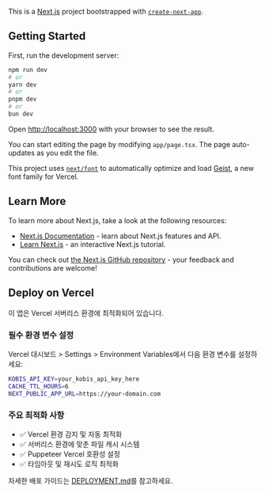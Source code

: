 This is a [Next.js](https://nextjs.org) project bootstrapped with [`create-next-app`](https://nextjs.org/docs/app/api-reference/cli/create-next-app).

## Getting Started

First, run the development server:

```bash
npm run dev
# or
yarn dev
# or
pnpm dev
# or
bun dev
```

Open [http://localhost:3000](http://localhost:3000) with your browser to see the result.

You can start editing the page by modifying `app/page.tsx`. The page auto-updates as you edit the file.

This project uses [`next/font`](https://nextjs.org/docs/app/building-your-application/optimizing/fonts) to automatically optimize and load [Geist](https://vercel.com/font), a new font family for Vercel.

## Learn More

To learn more about Next.js, take a look at the following resources:

- [Next.js Documentation](https://nextjs.org/docs) - learn about Next.js features and API.
- [Learn Next.js](https://nextjs.org/learn) - an interactive Next.js tutorial.

You can check out [the Next.js GitHub repository](https://github.com/vercel/next.js) - your feedback and contributions are welcome!

## Deploy on Vercel

이 앱은 Vercel 서버리스 환경에 최적화되어 있습니다.

### 필수 환경 변수 설정

Vercel 대시보드 > Settings > Environment Variables에서 다음 환경 변수를 설정하세요:

```bash
KOBIS_API_KEY=your_kobis_api_key_here
CACHE_TTL_HOURS=6
NEXT_PUBLIC_APP_URL=https://your-domain.com
```

### 주요 최적화 사항

- ✅ Vercel 환경 감지 및 자동 최적화
- ✅ 서버리스 환경에 맞춘 파일 캐시 시스템
- ✅ Puppeteer Vercel 호환성 설정
- ✅ 타임아웃 및 재시도 로직 최적화

자세한 배포 가이드는 [DEPLOYMENT.md](./DEPLOYMENT.md)를 참고하세요.
